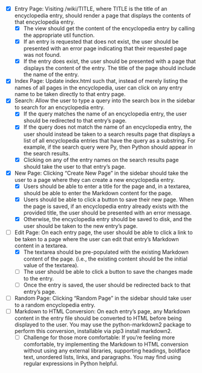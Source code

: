 - [x] Entry Page: Visiting /wiki/TITLE, where TITLE is the title of an encyclopedia entry, should render a page that displays the contents of that encyclopedia entry.
  - [x] The view should get the content of the encyclopedia entry by calling the appropriate util function.
  - [x] If an entry is requested that does not exist, the user should be presented with an error page indicating that their requested page was not found.
  - [x] If the entry does exist, the user should be presented with a page that displays the content of the entry. The title of the page should include the name of the entry.
- [x] Index Page: Update index.html such that, instead of merely listing the names of all pages in the encyclopedia, user can click on any entry name to be taken directly to that entry page.
- [x] Search: Allow the user to type a query into the search box in the sidebar to search for an encyclopedia entry.
  - [x] If the query matches the name of an encyclopedia entry, the user should be redirected to that entry’s page.
  - [x] If the query does not match the name of an encyclopedia entry, the user should instead be taken to a search results page that displays a list of all encyclopedia entries that have the query as a substring. For example, if the search query were Py, then Python should appear in the search results.
  - [x] Clicking on any of the entry names on the search results page should take the user to that entry’s page.
- [x] New Page: Clicking “Create New Page” in the sidebar should take the user to a page where they can create a new encyclopedia entry.
  - [x] Users should be able to enter a title for the page and, in a textarea, should be able to enter the Markdown content for the page.
  - [x] Users should be able to click a button to save their new page. When the page is saved, if an encyclopedia entry already exists with the provided title, the user should be presented with an error message.
  - [x] Otherwise, the encyclopedia entry should be saved to disk, and the user should be taken to the new entry’s page.
- [ ] Edit Page: On each entry page, the user should be able to click a link to be taken to a page where the user can edit that entry’s Markdown content in a textarea.
  - [x] The textarea should be pre-populated with the existing Markdown content of the page. (i.e., the existing content should be the initial value of the textarea).
  - [ ] The user should be able to click a button to save the changes made to the entry.
  - [ ] Once the entry is saved, the user should be redirected back to that entry’s page.
- [ ] Random Page: Clicking “Random Page” in the sidebar should take user to a random encyclopedia entry.
- [ ] Markdown to HTML Conversion: On each entry’s page, any Markdown content in the entry file should be converted to HTML before being displayed to the user. You may use the python-markdown2 package to perform this conversion, installable via pip3 install markdown2.
  - [ ] Challenge for those more comfortable: If you’re feeling more comfortable, try implementing the Markdown to HTML conversion without using any external libraries, supporting headings, boldface text, unordered lists, links, and paragraphs. You may find using regular expressions in Python helpful.
